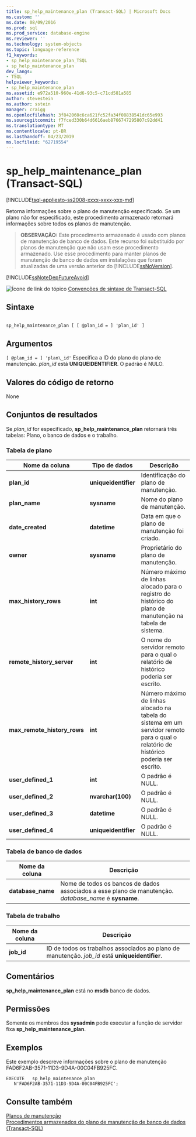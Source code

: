 ```yaml
---
title: sp_help_maintenance_plan (Transact-SQL) | Microsoft Docs
ms.custom: ''
ms.date: 08/09/2016
ms.prod: sql
ms.prod_service: database-engine
ms.reviewer: ''
ms.technology: system-objects
ms.topic: language-reference
f1_keywords:
- sp_help_maintenance_plan_TSQL
- sp_help_maintenance_plan
dev_langs:
- TSQL
helpviewer_keywords:
- sp_help_maintenance_plan
ms.assetid: e972a510-960e-41d6-93c5-c71cd581a585
author: stevestein
ms.author: sstein
manager: craigg
ms.openlocfilehash: 3f842060c6ca621fc52fa34f08838541dc65e993
ms.sourcegitcommit: f7fced330b64d6616aeb8766747295807c92dd41
ms.translationtype: MT
ms.contentlocale: pt-BR
ms.lasthandoff: 04/23/2019
ms.locfileid: "62719554"
---
```

# <a name="sphelpmaintenanceplan-transact-sql"></a>sp_help_maintenance_plan (Transact-SQL)
[!INCLUDE[tsql-appliesto-ss2008-xxxx-xxxx-xxx-md](../../includes/tsql-appliesto-ss2008-xxxx-xxxx-xxx-md.md)]

  Retorna informações sobre o plano de manutenção especificado. Se um plano não for especificado, este procedimento armazenado retornará informações sobre todos os planos de manutenção.  
  
> **OBSERVAÇÃO:** Este procedimento armazenado é usado com planos de manutenção de banco de dados. Este recurso foi substituído por planos de manutenção que não usam esse procedimento armazenado. Use esse procedimento para manter planos de manutenção de banco de dados em instalações que foram atualizadas de uma versão anterior do [!INCLUDE[ssNoVersion](../../includes/ssnoversion-md.md)].  
  
 [!INCLUDE[ssNoteDepFutureAvoid](../../includes/ssnotedepfutureavoid-md.md)]  
  
  
 ![Ícone de link do tópico](../../database-engine/configure-windows/media/topic-link.gif "Ícone de link do tópico") [Convenções de sintaxe de Transact-SQL](../../t-sql/language-elements/transact-sql-syntax-conventions-transact-sql.md)  
  
## <a name="syntax"></a>Sintaxe  
  
```  
  
sp_help_maintenance_plan [ [ @plan_id = ] 'plan_id' ]  
```  
  
## <a name="arguments"></a>Argumentos  
`[ @plan_id = ] 'plan\_id'` Especifica a ID do plano do plano de manutenção. *plan_id* está **UNIQUEIDENTIFIER**. O padrão é NULO.  
  
## <a name="return-code-values"></a>Valores do código de retorno  
 None  
  
## <a name="result-sets"></a>Conjuntos de resultados  
 Se *plan_id* for especificado, **sp_help_maintenance_plan** retornará três tabelas: Plano, o banco de dados e o trabalho.  
  
### <a name="plan-table"></a>Tabela de plano  
  
|Nome da coluna|Tipo de dados|Descrição|  
|-----------------|---------------|-----------------|  
|**plan_id**|**uniqueidentifier**|Identificação do plano de manutenção.|  
|**plan_name**|**sysname**|Nome do plano de manutenção.|  
|**date_created**|**datetime**|Data em que o plano de manutenção foi criado.|  
|**owner**|**sysname**|Proprietário do plano de manutenção.|  
|**max_history_rows**|**int**|Número máximo de linhas alocado para o registro do histórico do plano de manutenção na tabela de sistema.|  
|**remote_history_server**|**int**|O nome do servidor remoto para o qual o relatório de histórico poderia ser escrito.|  
|**max_remote_history_rows**|**int**|Número máximo de linhas alocado na tabela do sistema em um servidor remoto para o qual o relatório de histórico poderia ser escrito.|  
|**user_defined_1**|**int**|O padrão é NULL.|  
|**user_defined_2**|**nvarchar(100)**|O padrão é NULL.|  
|**user_defined_3**|**datetime**|O padrão é NULL.|  
|**user_defined_4**|**uniqueidentifier**|O padrão é NULL.|  
  
### <a name="database-table"></a>Tabela de banco de dados  
  
|Nome da coluna|Descrição|  
|-----------------|-----------------|  
|**database_name**|Nome de todos os bancos de dados associados a esse plano de manutenção. *database_name* é **sysname**.|  
  
### <a name="job-table"></a>Tabela de trabalho  
  
|Nome da coluna|Descrição|  
|-----------------|-----------------|  
|**job_id**|ID de todos os trabalhos associados ao plano de manutenção. *job_id* está **uniqueidentifier**.|  
  
## <a name="remarks"></a>Comentários  
 **sp_help_maintenance_plan** está no **msdb** banco de dados.  
  
## <a name="permissions"></a>Permissões  
 Somente os membros dos **sysadmin** pode executar a função de servidor fixa **sp_help_maintenance_plan**.  
  
## <a name="examples"></a>Exemplos  
 Este exemplo descreve informações sobre o plano de manutenção FAD6F2AB-3571-11D3-9D4A-00C04FB925FC.  
  
```  
EXECUTE   sp_help_maintenance_plan   
   N'FAD6F2AB-3571-11D3-9D4A-00C04FB925FC';  
```  
  
## <a name="see-also"></a>Consulte também  
 [Planos de manutenção](../../relational-databases/maintenance-plans/maintenance-plans.md)   
 [Procedimentos armazenados do plano de manutenção de banco de dados &#40;Transact-SQL&#41;](../../relational-databases/system-stored-procedures/database-maintenance-plan-stored-procedures-transact-sql.md)  
  
  
